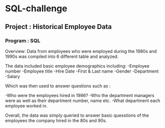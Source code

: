 # SQL-challenge
## Project : Historical Employee Data

### Program : SQL 

Overview: Data from employees who were employed during the 1980s and 1990s was compiled into 6 different table and analyzed.

The data included basic employee demographics including:
-Employee number
-Employee title
-Hire Date
-First & Last name
-Gender
-Department
-Salary
 
Which was then used to answer questions such as :

-Who were the employees hired in 1986?
-Who the department managers were as well as their department number, name etc.
-What department each employee worked in.

Overall, the data was simply queried to answer basic quesstions of the employees the company hired in the 80s and 90s.
